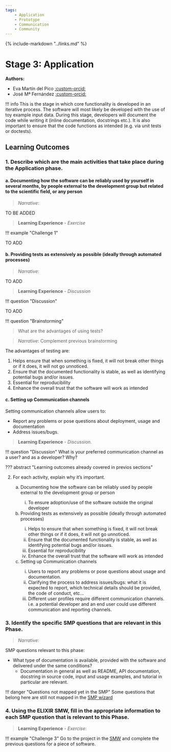 ```yaml
---
tags:
    - Application
    - Prototype
    - Communication
    - Community
---
```


{% include-markdown "../links.md" %}

# Stage 3: Application 

**Authors:**

- Eva Martín del Pico [:custom-orcid:](https://orcid.org/0000-0001-8324-2897)
- José Mª Fernández [:custom-orcid:](https://orcid.org/0000-0002-4806-5140)


!!! info 
  This is the stage in which core functionality is developed in an iterative process. The software will most likely be developed with the use of toy example input data. During this stage, developers will document the code while writing it (inline documentation, docstrings etc.). It is also important to ensure that the code functions as intended (e.g. via unit tests or doctests). 
 
## Learning Outcomes

### 1. Describe which are the main activities that take place during the Application phase. 

#### a. Documenting how the software can be reliably used by yourself in several months, by people external to the development group but related to the scientific field, or any person 

> *Narrative*: 

TO BE ADDED

> **Learning Experience** - *Exercise* 

!!! example "Challenge 1"

TO ADD

#### b. Providing tests as extensively as possible (ideally through automated processes)

> *Narrative*: 

TO ADD

>**Learning Experience** - *Discussion* 

!!! question "Discussion"

TO ADD

!!! question "Brainstorming"
> What are the advantages of using tests?

> *Narrative*: 
> Complement previous brainstorming 

The advantages of testing are: 

  1. Helps ensure that when something is fixed, it will not break other things or if it does, it will not go unnoticed. 
  2. Ensure that the documented functionality is stable, as well as identifying potential bugs and/or issues.
  3. Essential for reproducibility
  4. Enhance the overall trust that the software will work as intended


#### c. Setting up Communication channels  

Setting communication channels allow users to: 

- Report any problems or pose questions about deployment, usage and documentation 
- Address issues/bugs.


> **Learning Experience** - *Discussion*. 

!!! question "Discussion"
  What is your preferred communication channel as a user? and as a developer? Why? 


??? abstract "Learning outcomes already covered in previos sections"

2. For each activity, explain why it’s important. 

   <ol type="a">
    <li>Documenting how the software can be reliably used by people external to the development group or person</li>
    <ol type="i">
        <li>To ensure adoption/use of the software outside the original developer</li>
    </ol>
    <li>Providing tests as extensively as possible (ideally through automated processes) </li>
    <ol type="i">
        <li>Helps to ensure that when something is fixed, it will not break other things or if it does, it will not go unnoticed.</li>
        <li>Ensure that the documented functionality is stable, as well as identifying potential bugs and/or issues.</li>
        <li>Essential for reproducibility</li>
        <li>Enhance the overall trust that the software will work as intended </li>
    </ol>
    <li>Setting up Communication channels</li>
    <ol type="i">
        <li>Users to report any problems or pose questions about usage and documentation.</li>
        <li>Clarifying the process to address issues/bugs: what it is expected to report, which technical details should be provided, the code of conduct, etc...</li>
        <li>Different user profiles require different communication channels. i.e. a potential developer and an end user could use different communication and reporting channels.</li>
    </ol>
  </ol>
  

### 3. Identify the specific SMP questions that are relevant in this Phase. 


> *Narrative*: 
> 
SMP questions relevant to this phase: 

- What type of documentation is available, provided with the software and delivered under the same conditions? 
  - Documentation in general as well as README, API documentation, docstring in source code, input and usage examples, and tutorial in particular are relevant. 

!!! danger "Questions not mapped yet in the SMP"
  Some questions that belong here are still not mapped in the [SMP wizard](https://smw.ds-wizard.org/km-editor/editor/f311aeda-cff2-4155-b2f8-1208876d39ec/question-tags)

### 4. Using the ELIXIR SMW, fill in the appropriate information to each SMP question that is relevant to this Phase. 

> **Learning Experience** - *Exercise*: 

!!! example "Challenge 3"
  Go to the project in the [SMW](https://smw.ds-wizard.org/) and complete the previous questions for a piece of software.

